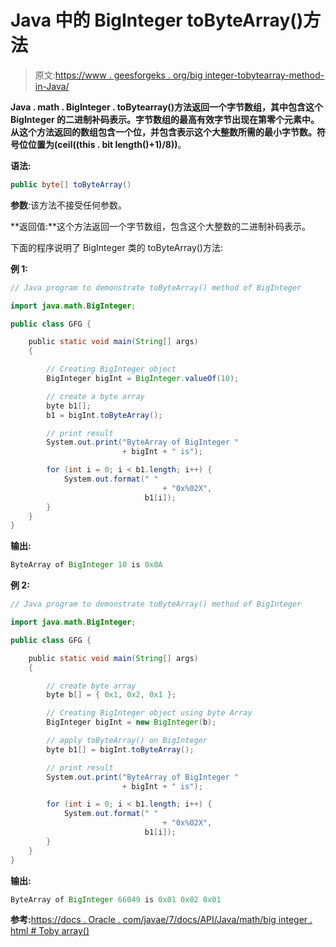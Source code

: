 # Java 中的 BigInteger toByteArray()方法

> 原文:[https://www . geesforgeks . org/big integer-tobytearray-method-in-Java/](https://www.geeksforgeeks.org/biginteger-tobytearray-method-in-java/)

**Java . math . BigInteger . toBytearray()**方法返回一个字节数组，其中包含这个 BigInteger 的二进制补码表示。字节数组的最高有效字节出现在第零个元素中。从这个方法返回的数组包含一个位，并包含表示这个大整数所需的最小字节数。符号位位置为**(ceil((this . bit length()+1)/8))**。

**语法:**

```java
public byte[] toByteArray()
```

**参数**:该方法不接受任何参数。

**返回值:**这个方法返回一个字节数组，包含这个大整数的二进制补码表示。

下面的程序说明了 BigInteger 类的 toByteArray()方法:

**例 1:**

```java
// Java program to demonstrate toByteArray() method of BigInteger

import java.math.BigInteger;

public class GFG {

    public static void main(String[] args)
    {

        // Creating BigInteger object
        BigInteger bigInt = BigInteger.valueOf(10);

        // create a byte array
        byte b1[];
        b1 = bigInt.toByteArray();

        // print result
        System.out.print("ByteArray of BigInteger "
                         + bigInt + " is");

        for (int i = 0; i < b1.length; i++) {
            System.out.format(" "
                                  + "0x%02X",
                              b1[i]);
        }
    }
}
```

**输出:**

```java
ByteArray of BigInteger 10 is 0x0A

```

**例 2:**

```java
// Java program to demonstrate toByteArray() method of BigInteger

import java.math.BigInteger;

public class GFG {

    public static void main(String[] args)
    {

        // create byte array
        byte b[] = { 0x1, 0x2, 0x1 };

        // Creating BigInteger object using byte Array
        BigInteger bigInt = new BigInteger(b);

        // apply toByteArray() on BigInteger
        byte b1[] = bigInt.toByteArray();

        // print result
        System.out.print("ByteArray of BigInteger "
                         + bigInt + " is");

        for (int i = 0; i < b1.length; i++) {
            System.out.format(" "
                                  + "0x%02X",
                              b1[i]);
        }
    }
}
```

**输出:**

```java
ByteArray of BigInteger 66049 is 0x01 0x02 0x01

```

**参考:**[https://docs . Oracle . com/javae/7/docs/API/Java/math/big integer . html # Toby array()](https://docs.oracle.com/javase/7/docs/api/java/math/BigInteger.html#toByteArray())